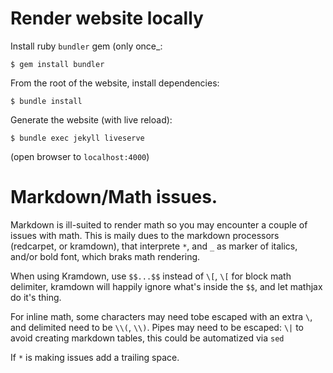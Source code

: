 # Render website locally

Install ruby `bundler` gem (only once_:

```
$ gem install bundler
```

From the root of the website, install dependencies:

```
$ bundle install
```

Generate the website (with live reload):

```
$ bundle exec jekyll liveserve
```

(open browser to `localhost:4000`)

# Markdown/Math issues.

Markdown is ill-suited to render math so you may encounter a couple of issues
with math. This is maily dues to the markdown processors (redcarpet, or
kramdown), that interprete `*`, and `_` as marker of italics, and/or bold font,
which braks math rendering. 

When using Kramdown, use `$$...$$` instead of `\[`, `\[` for block math delimiter, kramdown
will happily ignore what's inside the `$$`, and let mathjax do it's thing.

For inline math, some characters may need tobe escaped with an extra `\`, and
delimited need to be `\\(`, `\\)`. Pipes may need to be escaped: `\|` to avoid
creating markdown tables, this could be automatized via `sed`


If `*` is making issues add a trailing space.
